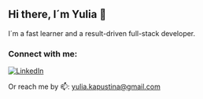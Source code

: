 ## Hi there, I´m Yulia 👋

I´m a fast learner and a result-driven full-stack developer.

### Connect with me:
[![LinkedIn][linkedin-shield]][linkedin-url]

<!-- BADGES -->
[linkedin-shield]: https://img.shields.io/badge/LinkedIn-0077B5?style=for-the-badge&logo=linkedin&logoColor=white
[linkedin-url]: https://www.linkedin.com/in/ykapustina-web-developer/

Or reach me by 📫: yulia.kapustina@gmail.com

<!--
**langedoc/langedoc** is a ✨ _special_ ✨ repository because its `README.md` (this file) appears on your GitHub profile.

Here are some ideas to get you started:

- 🔭 I’m currently working on ...
- 🌱 I’m currently learning ...
- 👯 I’m looking to collaborate on ...
- 🤔 I’m looking for help with ...
- 💬 Ask me about ...
- 📫 How to reach me: ...
- 😄 Pronouns: ...
- ⚡ Fun fact: ...
-->
